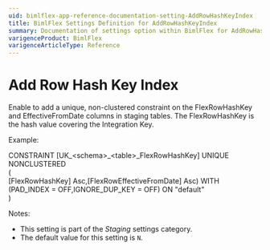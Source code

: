 ```yaml
---
uid: bimlflex-app-reference-documentation-setting-AddRowHashKeyIndex
title: BimlFlex Settings Definition for AddRowHashKeyIndex
summary: Documentation of settings option within BimlFlex for AddRowHashKeyIndex
varigenceProduct: BimlFlex
varigenceArticleType: Reference
---
```


# Add Row Hash Key Index

Enable to add a unique, non-clustered constraint on the FlexRowHashKey and EffectiveFromDate columns in staging tables. The FlexRowHashKey is the hash value covering the Integration Key.



Example:



CONSTRAINT [UK_\<schema\>_\<table\>_FlexRowHashKey] UNIQUE NONCLUSTERED<br>(<br>  [FlexRowHashKey] Asc,[FlexRowEffectiveFromDate] Asc) WITH (PAD_INDEX = OFF,IGNORE_DUP_KEY = OFF) ON "default"<br>)

Notes:

* This setting is part of the *Staging* settings category.
* The default value for this setting is `N`.
